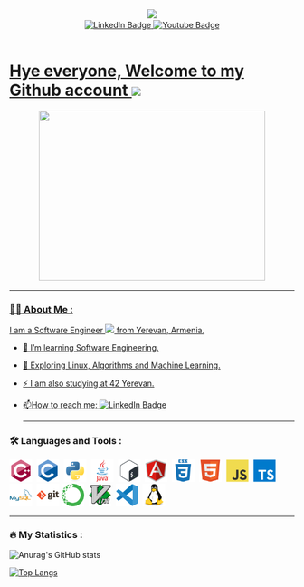 
<div id="header" align="center">
  <img src="https://media2.giphy.com/media/VbnUQpnihPSIgIXuZv/giphy.webp?cid=ecf05e47f4w98l18kdx9venzhfuhn5cu76fjybs9kwjslaxg&rid=giphy.webp&ct=g" width="220"/>
</div>

<div id="badges" align="center">
  <a href="https://www.linkedin.com/in/grigori-verdyan/">
    <img src="https://img.shields.io/badge/LinkedIn-blue?style=for-the-badge&logo=linkedin&logoColor=white" alt="LinkedIn Badge"/>
  </a>
  <a href="https://www.facebook.com/grigori.verdyan13">
    <img src="https://img.shields.io/badge/Facebook-darkblue?style=for-the-badge&logo=facebook&logoColor=white" alt="Youtube Badge"/>
</div>
  
<div align="center">
  <img src="https://komarev.com/ghpvc/?username=grigverdyan&style=flat-square&color=blue" alt=""/>
</div>
   
<h1>
  Hye everyone, Welcome to my Github account
  <img src="https://media.giphy.com/media/hvRJCLFzcasrR4ia7z/giphy.gif" width="30px"/>
</h1>
  
<div align="center">
  <img src="https://media0.giphy.com/media/zOvBKUUEERdNm/giphy.gif?cid=ecf05e47o1qekswf7dak0z64in4qaxynrhau7xol2jh1aaun&rid=giphy.gif&ct=g" width="400" height="300"/>
</div>
  
  ---

### :man_technologist: About Me :
  I am a Software Engineer <img src="https://media.giphy.com/media/WUlplcMpOCEmTGBtBW/giphy.gif" width="30"> from Yerevan, Armenia.
  
- :telescope: I’m learning Software Engineering.

- :seedling: Exploring Linux, Algorithms and Machine Learning.

- :zap: I am also studying at 42 Yerevan.

- :mailbox:How to reach me:   <a href="https://www.linkedin.com/in/grigori-verdyan/">
    <img src="https://img.shields.io/badge/LinkedIn-blue?style=for-the-badge&logo=linkedin&logoColor=white" alt="LinkedIn Badge"/>
  </a>
  
  ---

### :hammer_and_wrench: Languages and Tools :
  
<div>
    <img src="https://github.com/devicons/devicon/blob/master/icons/cplusplus/cplusplus-original.svg" title="CPP" alt="CPP" width="40" height="40"/>&nbsp;
    <img src="https://github.com/devicons/devicon/blob/master/icons/c/c-original.svg" title="C" alt="C" width="40" height="40"/>&nbsp;
    <img src="https://github.com/devicons/devicon/blob/master/icons/python/python-original.svg" title="Python" alt="Python" width="40" height="40"/>&nbsp;
    <img src="https://github.com/devicons/devicon/blob/master/icons/java/java-original-wordmark.svg" title="Java" alt="Java" width="40" height="40"/>&nbsp;
    <img src="https://github.com/devicons/devicon/blob/master/icons/bash/bash-original.svg" title="bash" alt="bash" width="40" height="40"/>&nbsp;
    <img src="https://github.com/devicons/devicon/blob/master/icons/angularjs/angularjs-original.svg" title="Angular" alt="Angular" width="40" height="40"/>&nbsp;
    <img src="https://github.com/devicons/devicon/blob/master/icons/css3/css3-plain-wordmark.svg"  title="CSS3" alt="CSS" width="40" height="40"/>&nbsp;
    <img src="https://github.com/devicons/devicon/blob/master/icons/html5/html5-original.svg" title="HTML5" alt="HTML" width="40" height="40"/>&nbsp;
    <img src="https://github.com/devicons/devicon/blob/master/icons/javascript/javascript-original.svg" title="JavaScript" alt="JavaScript" width="40" height="40"/>&nbsp;
    <img src="https://github.com/devicons/devicon/blob/master/icons/typescript/typescript-original.svg" title="TypeScript" alt="TypeScript" width="40" height="40"/>&nbsp;
    <img src="https://github.com/devicons/devicon/blob/master/icons/mysql/mysql-original-wordmark.svg" title="MySQL"  alt="MySQL" width="40" height="40"/>&nbsp;
    <img src="https://github.com/devicons/devicon/blob/master/icons/git/git-original-wordmark.svg" title="Git" **alt="Git" width="40" height="40"/>
    <img src="https://github.com/devicons/devicon/blob/master/icons/anaconda/anaconda-original.svg" title="Anaconda" alt="Anaconda" width="40" height="40"/>&nbsp;
    <img src="https://github.com/devicons/devicon/blob/master/icons/vim/vim-original.svg" title="Vim" alt="Vim" width="40" height="40"/>&nbsp;
    <img src="https://github.com/devicons/devicon/blob/master/icons/vscode/vscode-original.svg" title="vsCode" alt="vsCode" width="40" height="40"/>&nbsp;
  <img src="https://github.com/devicons/devicon/blob/master/icons/linux/linux-original.svg" title="Linux" alt="Linux" width="40" height="40"/>&nbsp;
</div>
  
  ---

### :fire: My Statistics :
 
  ![Anurag's GitHub stats](https://github-readme-stats.vercel.app/api?username=grigverdyan&show_icons=true&theme=synthwave)
  
 [![Top Langs](https://github-readme-stats.vercel.app/api/top-langs/?username=grigverdyan)](https://github.com/anuraghazra/github-readme-stats)
